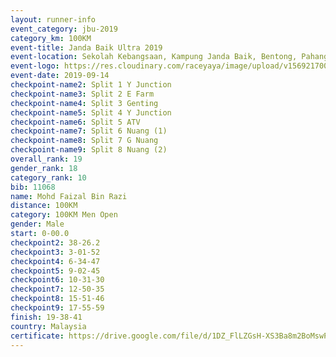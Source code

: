 ```yaml
---
layout: runner-info 
event_category: jbu-2019 
category_km: 100KM 
event-title: Janda Baik Ultra 2019 
event-location: Sekolah Kebangsaan, Kampung Janda Baik, Bentong, Pahang, Malaysia 
event-logo: https://res.cloudinary.com/raceyaya/image/upload/v1569217009/logo/janda-baik_vch1pc.jpg 
event-date: 2019-09-14 
checkpoint-name2: Split 1 Y Junction 
checkpoint-name3: Split 2 E Farm 
checkpoint-name4: Split 3 Genting 
checkpoint-name5: Split 4 Y Junction 
checkpoint-name6: Split 5 ATV 
checkpoint-name7: Split 6 Nuang (1) 
checkpoint-name8: Split 7 G Nuang 
checkpoint-name9: Split 8 Nuang (2) 
overall_rank: 19
gender_rank: 18
category_rank: 10
bib: 11068
name: Mohd Faizal Bin Razi
distance: 100KM
category: 100KM Men Open
gender: Male
start: 0-00.0
checkpoint2: 38-26.2
checkpoint3: 3-01-52
checkpoint4: 6-34-47
checkpoint5: 9-02-45
checkpoint6: 10-31-30
checkpoint7: 12-50-35
checkpoint8: 15-51-46
checkpoint9: 17-55-59
finish: 19-38-41
country: Malaysia
certificate: https://drive.google.com/file/d/1DZ_FlLZGsH-XS3Ba8m2BoMswPEs8iOKD/view?usp=sharing
---
```

